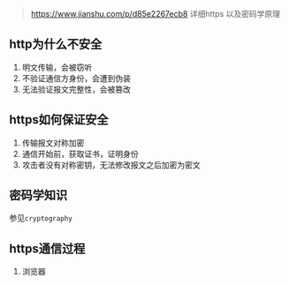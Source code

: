 > https://www.jianshu.com/p/d85e2267ecb8 详细https 以及密码学原理

## http为什么不安全

1. 明文传输，会被窃听
2. 不验证通信方身份，会遭到伪装
3. 无法验证报文完整性，会被篡改

## https如何保证安全

1. 传输报文对称加密
2. 通信开始前，获取证书，证明身份
3. 攻击者没有对称密钥，无法修改报文之后加密为密文

## 密码学知识

参见`cryptography`

## https通信过程

1. 浏览器